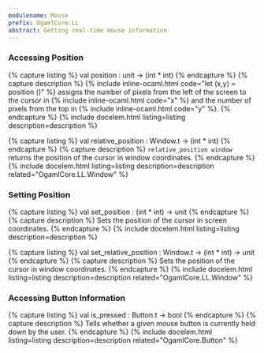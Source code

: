 ```yaml
---
modulename: Mouse
prefix: OgamlCore.LL
abstract: Getting real-time mouse information
---
```


### Accessing Position

{% capture listing %}
val position : unit -> (int * int)
{% endcapture %}
{% capture description %}
{% include inline-ocaml.html code="let (x,y) = position ()" %} assigns
the number of pixels from the left of the screen to the cursor in
{% include inline-ocaml.html code="x" %} and the number of pixels from the top
in {% include inline-ocaml.html code="y" %}.
{% endcapture %}
{% include docelem.html listing=listing description=description %}

{% capture listing %}
val relative_position : Window.t -> (int * int)
{% endcapture %}
{% capture description %}
`relative_position window` returns the position of the cursor in window
coordinates.
{% endcapture %}
{% include docelem.html listing=listing description=description related="OgamlCore.LL.Window" %}

### Setting Position

{% capture listing %}
val set_position : (int * int) -> unit
{% endcapture %}
{% capture description %}
Sets the position of the cursor in screen coordinates.
{% endcapture %}
{% include docelem.html listing=listing description=description %}

{% capture listing %}
val set_relative_position : Window.t -> (int * int) -> unit
{% endcapture %}
{% capture description %}
Sets the position of the cursor in window coordinates.
{% endcapture %}
{% include docelem.html listing=listing description=description related="OgamlCore.LL.Window" %}

### Accessing Button Information

{% capture listing %}
val is_pressed : Button.t -> bool
{% endcapture %}
{% capture description %}
Tells whether a given mouse button is currently held down by the user.
{% endcapture %}
{% include docelem.html listing=listing description=description related="OgamlCore.Button" %}
